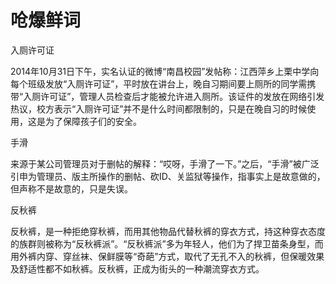 # 呛爆鲜词

入厕许可证 

2014年10月31日下午，实名认证的微博“南昌校园”发帖称：江西萍乡上栗中学向每个班级发放“入厕许可证”，平时放在讲台上，晚自习期间要上厕所的同学需携带“入厕许可证”，管理人员检查后才能被允许进入厕所。该证件的发放在网络引发热议，校方表示“入厕许可证”并不是什么时间都限制的，只是在晚自习的时候使用，这是为了保障孩子们的安全。 

手滑 

来源于某公司管理员对于删帖的解释：“哎呀，手滑了一下。”之后，“手滑”被广泛引申为管理员、版主所操作的删帖、砍ID、关监狱等操作，指事实上是故意做的，但声称不是故意的，只是失误。 

反秋裤 

反秋裤，是一种拒绝穿秋裤，而用其他物品代替秋裤的穿衣方式，持这种穿衣态度的族群则被称为“反秋裤派”。“反秋裤派”多为年轻人，他们为了捍卫苗条身型，而用外裤内穿、穿丝袜、保鲜膜等“奇葩”方式，取代了无孔不入的秋裤，但保暖效果及舒适性都不如秋裤。反秋裤，正成为街头的一种潮流穿衣方式。